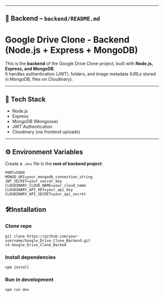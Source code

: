 
---

## 📁 Backend – `backend/README.md`

# Google Drive Clone - Backend (Node.js + Express + MongoDB)

This is the **backend** of the Google Drive Clone project, built with **Node.js, Express, and MongoDB**.  
It handles authentication (JWT), folders, and image metadata (URLs stored in MongoDB, files on Cloudinary).

---

## 🚀 Tech Stack
- Node.js
- Express
- MongoDB (Mongoose)
- JWT Authentication
- Cloudinary (via frontend uploads)

---

## ⚙️ Environment Variables

Create a `.env` file in the **root of backend project**:

```
PORT=5000
MONGO_URI=your_mongodb_connection_string
JWT_SECRET=your_secret_key
CLOUDINARY_CLOUD_NAME=your_cloud_name
CLOUDINARY_API_KEY=your_api_key
CLOUDINARY_API_SECRET=your_api_secret

```
## 🛠️Installation
### Clone repo
```
git clone https://github.com/your-username/Google_Drive_Clone_Backend.git
cd Google_Drive_Clone_Backed

```

### Install dependencies
```
npm install
```

### Run in development
```
npm run dev
```


